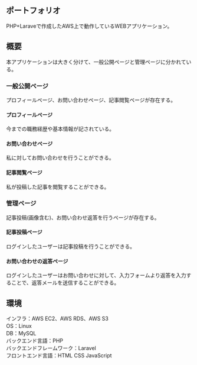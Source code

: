 ## ポートフォリオ
PHP+Laraveで作成したAWS上で動作しているWEBアプリケーション。

## 概要
本アプリケーションは大きく分けて、一般公開ページと管理ページに分かれている。
### 一般公開ページ
プロフィールページ、お問い合わせページ、記事閲覧ページが存在する。
#### プロフィールページ
今までの職務経歴や基本情報が記されている。
#### お問い合わせページ
私に対してお問い合わせを行うことができる。
#### 記事閲覧ページ
私が投稿した記事を閲覧することができる。
### 管理ページ
記事投稿(画像含む)、お問い合わせ返答を行うページが存在する。
#### 記事投稿ページ
ログインしたユーザーは記事投稿を行うことができる。
#### お問い合わせの返答ページ
ログインしたユーザーはお問い合わせに対して、入力フォームより返答を入力することで、返答メールを送信することができる。

## 環境
インフラ：AWS EC2、AWS RDS、AWS S3 <br>
OS：Linux <br>
DB：MySQL <br>
バックエンド言語：PHP <br>
バックエンドフレームワーク：Laravel <br>
フロントエンド言語：HTML CSS JavaScript <br>

